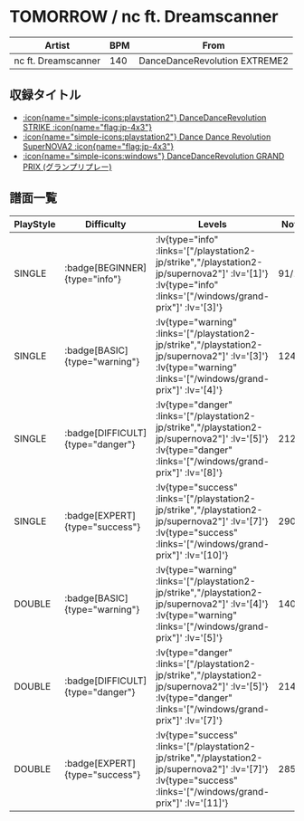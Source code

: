 # TOMORROW / nc ft. Dreamscanner

|Artist|BPM|From|
|------|---|----|
|nc ft. Dreamscanner|140|DanceDanceRevolution EXTREME2|

## 収録タイトル

- [ :icon{name="simple-icons:playstation2"} DanceDanceRevolution STRIKE :icon{name="flag:jp-4x3"} ](/playstation2-jp/strike)
- [ :icon{name="simple-icons:playstation2"} Dance Dance Revolution SuperNOVA2 :icon{name="flag:jp-4x3"} ](/playstation2-jp/supernova2)
- [ :icon{name="simple-icons:windows"} DanceDanceRevolution GRAND PRIX (グランプリプレー)](/windows/grand-prix)

## 譜面一覧

|PlayStyle|Difficulty|Levels|Notes|Movie|
|---------|----------|------|-----|-----|
|SINGLE| :badge[BEGINNER]{type="info"} | :lv{type="info" :links='["/playstation2-jp/strike","/playstation2-jp/supernova2"]' :lv='[1]'}  :lv{type="info" :links='["/windows/grand-prix"]' :lv='[3]'} |91/1||
|SINGLE| :badge[BASIC]{type="warning"} | :lv{type="warning" :links='["/playstation2-jp/strike","/playstation2-jp/supernova2"]' :lv='[3]'}  :lv{type="warning" :links='["/windows/grand-prix"]' :lv='[4]'} |124/16||
|SINGLE| :badge[DIFFICULT]{type="danger"} | :lv{type="danger" :links='["/playstation2-jp/strike","/playstation2-jp/supernova2"]' :lv='[5]'}  :lv{type="danger" :links='["/windows/grand-prix"]' :lv='[8]'} |212/3||
|SINGLE| :badge[EXPERT]{type="success"} | :lv{type="success" :links='["/playstation2-jp/strike","/playstation2-jp/supernova2"]' :lv='[7]'}  :lv{type="success" :links='["/windows/grand-prix"]' :lv='[10]'} |290/10||
|DOUBLE| :badge[BASIC]{type="warning"} | :lv{type="warning" :links='["/playstation2-jp/strike","/playstation2-jp/supernova2"]' :lv='[4]'}  :lv{type="warning" :links='["/windows/grand-prix"]' :lv='[5]'} |140/15||
|DOUBLE| :badge[DIFFICULT]{type="danger"} | :lv{type="danger" :links='["/playstation2-jp/strike","/playstation2-jp/supernova2"]' :lv='[5]'}  :lv{type="danger" :links='["/windows/grand-prix"]' :lv='[7]'} |214/11||
|DOUBLE| :badge[EXPERT]{type="success"} | :lv{type="success" :links='["/playstation2-jp/strike","/playstation2-jp/supernova2"]' :lv='[7]'}  :lv{type="success" :links='["/windows/grand-prix"]' :lv='[11]'} |285/11||
